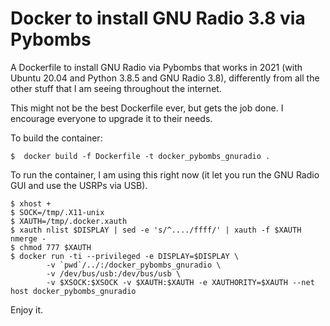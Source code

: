 # Docker to install GNU Radio 3.8 via Pybombs
A Dockerfile to install GNU Radio via Pybombs that works in 2021 (with Ubuntu 20.04 and Python 3.8.5 and GNU Radio 3.8), differently from all the other stuff that I am seeing throughout the internet.

This might not be the best Dockerfile ever, but gets the job done. I encourage everyone to upgrade it to their needs.

To build the container:
```
$  docker build -f Dockerfile -t docker_pybombs_gnuradio .
```

To run the container, I am using this right now (it let you run the GNU Radio GUI and use the USRPs via USB).

```
$ xhost +
$ SOCK=/tmp/.X11-unix
$ XAUTH=/tmp/.docker.xauth
$ xauth nlist $DISPLAY | sed -e 's/^..../ffff/' | xauth -f $XAUTH nmerge -
$ chmod 777 $XAUTH
$ docker run -ti --privileged -e DISPLAY=$DISPLAY \
        -v `pwd`/../:/docker_pybombs_gnuradio \
        -v /dev/bus/usb:/dev/bus/usb \
        -v $XSOCK:$XSOCK -v $XAUTH:$XAUTH -e XAUTHORITY=$XAUTH --net host docker_pybombs_gnuradio
```

Enjoy it.